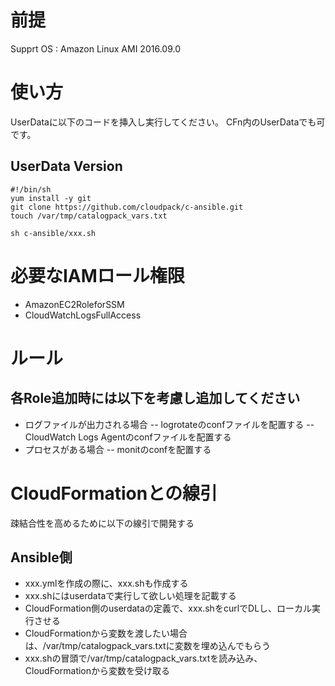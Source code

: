 # 前提
Supprt OS : Amazon Linux AMI 2016.09.0

# 使い方
UserDataに以下のコードを挿入し実行してください。
CFn内のUserDataでも可です。

## UserData Version
    #!/bin/sh
    yum install -y git
    git clone https://github.com/cloudpack/c-ansible.git
    touch /var/tmp/catalogpack_vars.txt
    
    sh c-ansible/xxx.sh

# 必要なIAMロール権限
- AmazonEC2RoleforSSM
- CloudWatchLogsFullAccess

# ルール
## 各Role追加時には以下を考慮し追加してください
- ログファイルが出力される場合
-- logrotateのconfファイルを配置する
-- CloudWatch Logs Agentのconfファイルを配置する
- プロセスがある場合
-- monitのconfを配置する

# CloudFormationとの線引
疎結合性を高めるために以下の線引で開発する
## Ansible側
* xxx.ymlを作成の際に、xxx.shも作成する
* xxx.shにはuserdataで実行して欲しい処理を記載する
* CloudFormation側のuserdataの定義で、xxx.shをcurlでDLし、ローカル実行させる
* CloudFormationから変数を渡したい場合は、/var/tmp/catalogpack_vars.txtに変数を埋め込んでもらう
* xxx.shの冒頭で/var/tmp/catalogpack_vars.txtを読み込み、CloudFormationから変数を受け取る
